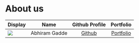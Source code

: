 # About us

Display |     Name      |            Github Profile            | Portfolio 
--------|:-------------:|:------------------------------------:|:---------:
![](https://via.placeholder.com/100.png?text=Photo) | Abhiram Gadde | [Github](https://github.com/argadde) | [Portfolio](docs/team/argadde.md)
